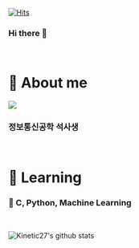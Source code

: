 [![Hits](https://hits.seeyoufarm.com/api/count/incr/badge.svg?url=https%3A%2F%2Fgithub.com%2Flupinus00%2Fhit-counter&count_bg=%2356D3FF&title_bg=%239C8A8A&icon=gnubash.svg&icon_color=%23D7CDCD&title=visitor&edge_flat=false)](https://hits.seeyoufarm.com)
### Hi there 👋
<br>

# :whale: About me
<a href="https://lupinus00.github.io/"><img src="https://img.shields.io/badge/BLOG-white?&style=flat&logo=github&logoColor=black" style="height : auto; margin-right : 2px;"/></a>
<br>

### 정보통신공학 석사생
<br>

# :whale2: Learning

### :dolphin: C, Python, Machine Learning
<br>

![Kinetic27's github stats](https://github-readme-stats.vercel.app/api?username=lupinus00&show_icons=true)
<br>
